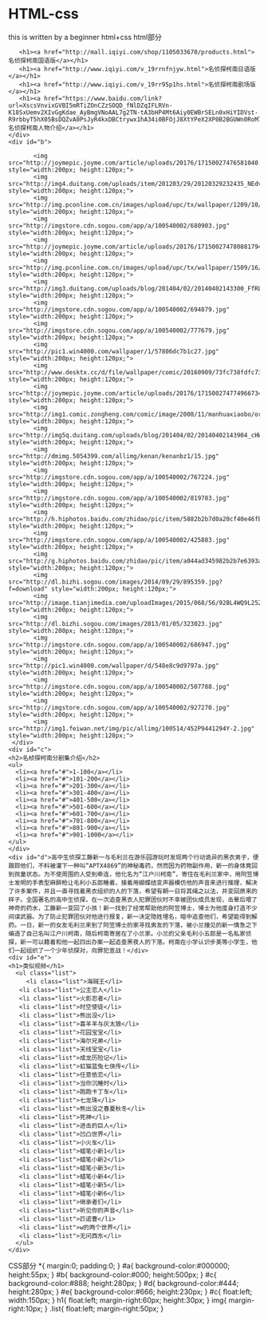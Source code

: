 # HTML-css
this is written by a beginner       html+css
html部分
<html>

<head>
<meta charset="UTF-8">
<link rel="stylesheet" type="text/css" href="123.css">

</head>

<body>
  <div id="sum">
	<div id="a">
       
       <h1><a href="http://mall.iqiyi.com/shop/1105033670/products.html">名侦探柯南国语版</a></h1>
       <h1><a href="http://www.iqiyi.com/v_19rrnfnjyw.html">名侦探柯南日语版</a></h1>
       <h1><a href="http://www.iqiyi.com/v_19rr95p1hs.html">名侦探柯南剧场版</a></h1>
       <h1><a href="https://www.baidu.com/link?url=XscsVnvixGVBI5mRTiZOnCZzSOQD_fNlDZqIFLRVn-K18SxUemv2XIvGgKdae_AyBmgVNoAAL7g2TN-tA3bHP4Mt6Aiy0EWBrSELn0xHiYIDVst-R9rbbyT5hX05BsDQZvA0PsJyR4kxDBCtrywx1hA34i0BFOjJ8XtYPeX2XP0B2BGUWn0RoM72oS0f7Rd1&wd=&eqid=cbc48e040005383c000000035a719aba">名侦探柯南人物介绍</a></h1>
	</div>
	<div id="b">
	
           <img src="http://joymepic.joyme.com/article/uploads/20176/17150027476581040.jpeg" style="width:200px; height:120px;">
           <img src="http://img4.duitang.com/uploads/item/201203/29/20120329232435_NEdvK.jpeg" style="width:200px; height:120px;">
           <img src="http://img.pconline.com.cn/images/upload/upc/tx/wallpaper/1209/10/c0/13756408_1347249663863.jpg" style="width:200px; height:120px;">
           <img src="http://imgstore.cdn.sogou.com/app/a/100540002/680903.jpg" style="width:200px; height:120px;">
           <img src="http://joymepic.joyme.com/article/uploads/20176/171500274780881794.jpeg" style="width:200px; height:120px;">
           <img src="http://img.pconline.com.cn/images/upload/upc/tx/wallpaper/1509/16/c0/12748909_1442413811587_800x600.jpg" style="width:200px; height:120px;">
           <img src="http://img3.duitang.com/uploads/blog/201404/02/20140402143300_FfRLw.jpeg" style="width:200px; height:120px;">
           <img src="http://imgstore.cdn.sogou.com/app/a/100540002/694879.jpg" style="width:200px; height:120px;">
           <img src="http://imgstore.cdn.sogou.com/app/a/100540002/777679.jpg" style="width:200px; height:120px;">
           <img src="http://pic1.win4000.com/wallpaper/1/57806dc7b1c27.jpg" style="width:200px; height:120px;">
           <img src="http://www.desktx.cc/d/file/wallpaper/comic/20160909/73fc738fdfc73e4d93e23bf2f9ee956c.jpg" style="width:200px; height:120px;">
           <img src="http://joymepic.joyme.com/article/uploads/20176/171500274774966734.jpeg" style="width:200px; height:120px;">
           <img src="http://img1.comic.zongheng.com/comic/image/2008/11/manhuaxiaobo/ori/20081216040410221188.jpg" style="width:200px; height:120px;">
           <img src="http://img5q.duitang.com/uploads/blog/201404/02/20140402143904_cHWZj.jpeg" style="width:200px; height:120px;">
           <img src="http://dmimg.5054399.com/allimg/kenan/kenanbz1/15.jpg" style="width:200px; height:120px;">
           <img src="http://imgstore.cdn.sogou.com/app/a/100540002/767224.jpg" style="width:200px; height:120px;">
           <img src="http://imgstore.cdn.sogou.com/app/a/100540002/819783.jpg" style="width:200px; height:120px;">
           <img src="http://h.hiphotos.baidu.com/zhidao/pic/item/5882b2b7d0a20cf40e46fbec74094b36acaf992a.jpg" style="width:200px; height:120px;">
           <img src="http://imgstore.cdn.sogou.com/app/a/100540002/425883.jpg" style="width:200px; height:120px;">
           <img src="http://g.hiphotos.baidu.com/zhidao/pic/item/a044ad345982b2b7e6393aa632adcbef76099b29.jpg" style="width:200px; height:120px;">
           <img src="http://dl.bizhi.sogou.com/images/2014/09/29/895359.jpg?f=download" style="width:200px; height:120px;">
           <img src="http://image.tianjimedia.com/uploadImages/2015/068/56/92BL4WQ9L252.jpg" style="width:200px; height:120px;">
           <img src="http://dl.bizhi.sogou.com/images/2013/01/05/323023.jpg" style="width:200px; height:120px;">
           <img src="http://imgstore.cdn.sogou.com/app/a/100540002/686947.jpg" style="width:200px; height:120px;">
           <img src="http://pic1.win4000.com/wallpaper/d/548e8c9d9797a.jpg" style="width:200px; height:120px;">
           <img src="http://imgstore.cdn.sogou.com/app/a/100540002/507788.jpg" style="width:200px; height:120px;">
           <img src="http://imgstore.cdn.sogou.com/app/a/100540002/927270.jpg" style="width:200px; height:120px;">
           <img src="http://img1.feiwan.net/img/pic/allimg/100514/452P9441294Y-2.jpg" style="width:200px; height:120px;">
     </div>
	<div id="c">
	<h2>名桢探柯南分剧集介绍</h2>
	<ul>
      <li><a href="#">1-100</a></li>
      <li><a href="#">101-200</a></li>
      <li><a href="#">201-300</a></li>
      <li><a href="#">301-400</a></li>
      <li><a href="#">401-500</a></li>
      <li><a href="#">501-600</a></li>
      <li><a href="#">601-700</a></li>
      <li><a href="#">701-800</a></li>
      <li><a href="#">801-900</a></li>
      <li><a href="#">901-1000</a></li>
	</ul>
	</div>
	<div id="d">高中生侦探工藤新一与毛利兰在游乐园游玩时发现两个行动诡异的黑衣男子，便跟踪他们，不料被灌下一种叫“APTX4869”的神秘毒药，然而因为药物副作用，新一的身体竟回到孩童状态。为不使周围的人受到牵连，他化名为“江户川柯南”，寄住在毛利兰家中，用阿笠博士发明的手表型麻醉枪让毛利小五郎睡着，接着用蝴蝶结变声器模仿他的声音来进行推理，解决了许多案件，并且一直寻找着黑衣组织的人的下落，希望有朝一日将其绳之以法，并变回原来的样子。全国著名的高中生侦探，在一次追查黑衣人犯罪团伙时不幸被团伙成员发现，击晕后喂了神奇的药水，工藤新一变回了小孩！新一找到了经常帮助他的阿笠博士，博士为他度身打造不少间谍武器。为了防止犯罪团伙对他进行报复，新一决定隐姓埋名，暗中追查他们，希望能得到解药。一日，新一的女友毛利兰来到了阿笠博士的家寻找男友的下落，被小兰撞见的新一情急之下编造了自己名叫江户川柯南，随后柯南寄居在了小兰家。小兰的父亲毛利小五郎是一名私家侦探，新一可以籍着和他一起四出办案一起追查黑夜人的下落。柯南在小学认识步美等小学生，他们一起组织了一个少年侦探对，向罪犯宣战！</div>
	<div id="e">
	<h1>类似视频</h1>
      <ul class="list">
         <li class="list">海贼王</li>
       <li class="list">公主恋人</li>
       <li class="list">火影忍者</li>
       <li class="list">时空使徒</li>
       <li class="list">熊出没</li>
       <li class="list">喜羊羊与灰太狼</li>
       <li class="list">花园宝宝</li>
       <li class="list">海尔兄弟</li>
       <li class="list">天线宝宝</li>
       <li class="list">成龙历险记</li>
       <li class="list">虹猫蓝兔七侠传</li>
       <li class="list">任意依恋</li>
       <li class="list">当你沉睡时</li>
       <li class="list">跑跑卡丁车</li>
       <li class="list">七龙珠</li>
       <li class="list">熊出没之春夏秋冬</li>
       <li class="list">死神</li>
       <li class="list">进击的巨人</li>
       <li class="list">凹凸世界</li>
       <li class="list">小火车</li>
       <li class="list">蜡笔小新1</li>
       <li class="list">蜡笔小新2</li>
       <li class="list">蜡笔小新3</li>
       <li class="list">蜡笔小新4</li>
       <li class="list">蜡笔小新5</li>
       <li class="list">蜡笔小新6</li>
       <li class="list">继承者们</li>
       <li class="list">听见你的声音</li>
       <li class="list">匹诺曹</li>
       <li class="list">w的两个世界</li>
       <li class="list">无问西东</li>
      </ul>
	</div>
  </div>
</body>
</html>
CSS部分
*{
	margin:0;
	padding:0;
}
#a{
background-color:#000000;
height:55px;
}
#b{
	background-color:#000;
	height:500px;
}
#c{
	background-color:#888;
	height:280px;
}
#d{
	background-color:#444;
	height:280px;
}
#e{
	background-color:#666;
	height:230px;
}
#c{
	float:left;
	width:150px;
}
h1{
	float:left;
	margin-right:60px;
	height:30px;
}
img{
	margin-right:10px;
}
.list{
	float:left;
	margin-right:50px;
}
